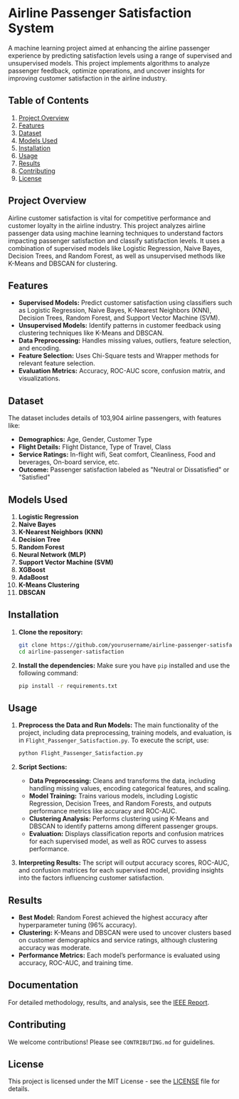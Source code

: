 # Airline Passenger Satisfaction System

A machine learning project aimed at enhancing the airline passenger experience by predicting satisfaction levels using a range of supervised and unsupervised models. This project implements algorithms to analyze passenger feedback, optimize operations, and uncover insights for improving customer satisfaction in the airline industry.

## Table of Contents
1. [Project Overview](#project-overview)
2. [Features](#features)
3. [Dataset](#dataset)
4. [Models Used](#models-used)
5. [Installation](#installation)
6. [Usage](#usage)
7. [Results](#results)
8. [Contributing](#contributing)
9. [License](#license)

## Project Overview
Airline customer satisfaction is vital for competitive performance and customer loyalty in the airline industry. This project analyzes airline passenger data using machine learning techniques to understand factors impacting passenger satisfaction and classify satisfaction levels. It uses a combination of supervised models like Logistic Regression, Naive Bayes, Decision Trees, and Random Forest, as well as unsupervised methods like K-Means and DBSCAN for clustering.

## Features
- **Supervised Models:** Predict customer satisfaction using classifiers such as Logistic Regression, Naive Bayes, K-Nearest Neighbors (KNN), Decision Trees, Random Forest, and Support Vector Machine (SVM).
- **Unsupervised Models:** Identify patterns in customer feedback using clustering techniques like K-Means and DBSCAN.
- **Data Preprocessing:** Handles missing values, outliers, feature selection, and encoding.
- **Feature Selection:** Uses Chi-Square tests and Wrapper methods for relevant feature selection.
- **Evaluation Metrics:** Accuracy, ROC-AUC score, confusion matrix, and visualizations.

## Dataset
The dataset includes details of 103,904 airline passengers, with features like:
- **Demographics:** Age, Gender, Customer Type
- **Flight Details:** Flight Distance, Type of Travel, Class
- **Service Ratings:** In-flight wifi, Seat comfort, Cleanliness, Food and beverages, On-board service, etc.
- **Outcome:** Passenger satisfaction labeled as "Neutral or Dissatisfied" or "Satisfied"

## Models Used
1. **Logistic Regression**
2. **Naive Bayes**
3. **K-Nearest Neighbors (KNN)**
4. **Decision Tree**
5. **Random Forest**
6. **Neural Network (MLP)**
7. **Support Vector Machine (SVM)**
8. **XGBoost**
9. **AdaBoost**
10. **K-Means Clustering**
11. **DBSCAN**

## Installation
1. **Clone the repository:**
   ```bash
   git clone https://github.com/yourusername/airline-passenger-satisfaction.git
   cd airline-passenger-satisfaction
   ```

2. **Install the dependencies:**
   Make sure you have `pip` installed and use the following command:
   ```bash
   pip install -r requirements.txt
   ```

## Usage
1. **Preprocess the Data and Run Models:**
   The main functionality of the project, including data preprocessing, training models, and evaluation, is in `Flight_Passenger_Satisfaction.py`. To execute the script, use:
   ```bash
   python Flight_Passenger_Satisfaction.py
   ```

2. **Script Sections:**
   - **Data Preprocessing:** Cleans and transforms the data, including handling missing values, encoding categorical features, and scaling.
   - **Model Training:** Trains various models, including Logistic Regression, Decision Trees, and Random Forests, and outputs performance metrics like accuracy and ROC-AUC.
   - **Clustering Analysis:** Performs clustering using K-Means and DBSCAN to identify patterns among different passenger groups.
   - **Evaluation:** Displays classification reports and confusion matrices for each supervised model, as well as ROC curves to assess performance.

3. **Interpreting Results:**
   The script will output accuracy scores, ROC-AUC, and confusion matrices for each supervised model, providing insights into the factors influencing customer satisfaction.

## Results
- **Best Model:** Random Forest achieved the highest accuracy after hyperparameter tuning (96% accuracy).
- **Clustering:** K-Means and DBSCAN were used to uncover clusters based on customer demographics and service ratings, although clustering accuracy was moderate.
- **Performance Metrics:** Each model’s performance is evaluated using accuracy, ROC-AUC, and training time.

## Documentation
For detailed methodology, results, and analysis, see the [IEEE Report](report.pdf).

## Contributing
We welcome contributions! Please see `CONTRIBUTING.md` for guidelines.

## License
This project is licensed under the MIT License - see the [LICENSE](LICENSE) file for details.
